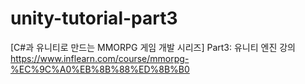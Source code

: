 # unity-tutorial-part3

[C#과 유니티로 만드는 MMORPG 게임 개발 시리즈] Part3: 유니티 엔진 강의
https://www.inflearn.com/course/mmorpg-%EC%9C%A0%EB%8B%88%ED%8B%B0
